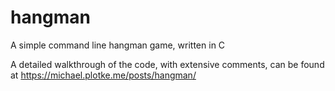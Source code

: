 hangman
=======

A simple command line hangman game, written in C

A detailed walkthrough of the code, with extensive comments, can be found at https://michael.plotke.me/posts/hangman/
